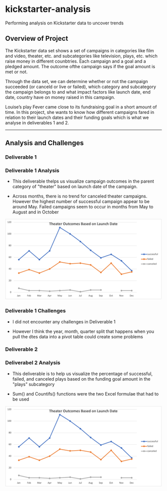 # kickstarter-analysis
Performing analysis on Kickstarter data to uncover trends

## Overview of Project

The Kickstarter data set shows a set of campaigns in categories like film and video, theater, etc. and subcategories like television, plays, etc. which raise money in different counbtries. Each campaign and a goal and a pledged amount. The outcome ofthe campaign says if the goal amount is met or not.

Through the data set, we can determine whether or not the campaign succeeded (or canceld or live or failed), which category and subcategory the campaign belongs to and what impact factors like launch date, end date, country have on money raised in this campaign.

Louise’s play Fever came close to its fundraising goal in a short amount of time. In this project, she wants to know how different campaigns fared in relation to their launch dates and their funding goals which is what we analyse in deliverables 1 and 2. 

---

## Analysis and Challenges
### Deliverable 1
### Deliverable 1 Analysis

- This deliverable thelps us visualize campaign outcomes in the parent category of "theater" based on launch date of the campaign.

- Across months, there is no trend for canceled theater campaigns. However the highest number of successful campaign appear to be around May. Failed campaigns seem to occur in months from May to August and in October

![Theater_Outcomes_vs_Launch](https://github.com/preerit/kickstarter-analysis/blob/main/Theater_Outcomes_vs_Launch.png)

### Deliverable 1 Challenges

- I did not encounter any challenges in Deliverable 1

- However I think the year, month, quarter split that happens when you pull the dtes data into a pivot table could create some problems

### Deliverable 2
### Deliverabel 2 Analysis

- This deliverable is to help us visualize the percentage of successful, failed, and canceled plays based on the funding goal amount in the "plays" subcategory

- Sum() and Countifs() functions were the two Excel formulae that had to be used

![Outcomes_vs_Goals](https://github.com/preerit/kickstarter-analysis/blob/main/Theater_Outcomes_vs_Launch.png)
